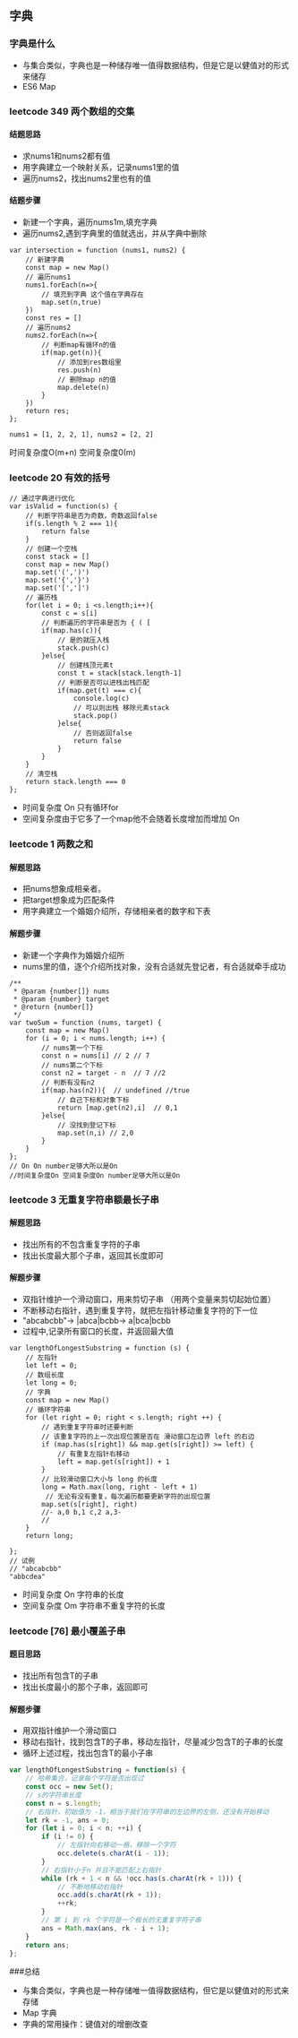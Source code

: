 ## 字典
### 字典是什么
- 与集合类似，字典也是一种储存唯一值得数据结构，但是它是以健值对的形式来储存
- ES6 Map
### leetcode 349 两个数组的交集
#### 结题思路
- 求nums1和nums2都有值
- 用字典建立一个映射关系，记录nums1里的值
- 遍历nums2，找出nums2里也有的值
#### 结题步骤
- 新建一个字典，遍历nums1m,填充字典
- 遍历nums2,遇到字典里的值就选出，并从字典中删除
```
var intersection = function (nums1, nums2) {
	// 新建字典
	const map = new Map()
	// 遍历nums1
	nums1.forEach(n=>{
		// 填充到字典 这个值在字典存在
		map.set(n,true)
	})
	const res = []
	// 遍历nums2
	nums2.forEach(n=>{
		// 判断map有循环n的值
		if(map.get(n)){
			// 添加到res数组里
			res.push(n)
			// 删除map n的值
			map.delete(n)
		}
	})
	return res;
};

nums1 = [1, 2, 2, 1], nums2 = [2, 2]
```
时间复杂度O(m+n) 空间复杂度0(m)

### leetcode 20 有效的括号

```
// 通过字典进行优化
var isValid = function(s) {
	// 判断字符串是否为奇数，奇数返回false
	if(s.length % 2 === 1){
		return false
	}
	// 创建一个空栈
	const stack = []
	const map = new Map()
	map.set('(',')')
	map.set('{','}')
	map.set('[',']')
	// 遍历栈
	for(let i = 0; i <s.length;i++){
		const c = s[i]
		// 判断遍历的字符串是否为 { ( [
		if(map.has(c)){
			// 是的就压入栈
			stack.push(c)
		}else{
			// 创建栈顶元素t
			const t = stack[stack.length-1]
			// 判断是否可以进栈出栈匹配
			if(map.get(t) === c){
				console.log(c)
				// 可以则出栈 移除元素stack
				stack.pop()
			}else{
				// 否则返回false
				return false
			}
		}
	}
	// 清空栈
	return stack.length === 0
};
```
- 时间复杂度 On 只有循环for 
- 空间复杂度由于它多了一个map他不会随着长度增加而增加  On

### leetcode 1 两数之和
#### 解题思路
- 把nums想象成相亲者。
- 把target想象成为匹配条件
- 用字典建立一个婚姻介绍所，存储相亲者的数字和下表
#### 解题步骤
- 新建一个字典作为婚姻介绍所
- nums里的值，逐个介绍所找对象，没有合适就先登记者，有合适就牵手成功

```
/**
 * @param {number[]} nums
 * @param {number} target
 * @return {number[]}
 */
var twoSum = function (nums, target) {
    const map = new Map()
    for (i = 0; i < nums.length; i++) {
        // nums第一个下标
        const n = nums[i] // 2 // 7
        // nums第二个下标 
        const n2 = target - n  // 7 //2 
        // 判断有没有n2
        if(map.has(n2)){  // undefined //true
            // 自己下标和对象下标
            return [map.get(n2),i]  // 0,1
        }else{
            // 没找到登记下标
            map.set(n,i) // 2,0
        }
    }
};
// On On number足够大所以是On
//时间复杂度On 空间复杂度On number足够大所以是On
```
### leetcode 3 无重复字符串额最长子串
#### 解题思路
- 找出所有的不包含重复字符的子串
- 找出长度最大那个子串，返回其长度即可

#### 解题步骤
- 双指针维护一个滑动窗口，用来剪切子串  （用两个变量来剪切起始位置）
- 不断移动右指针，遇到重复字符，就把左指针移动重复字符的下一位
- "abcabcbb"-> |abca|bcbb-> a|bca|bcbb 
- 过程中,记录所有窗口的长度，并返回最大值

```
var lengthOfLongestSubstring = function (s) {
	// 左指针
	let left = 0;
	// 数组长度
	let long = 0;
	// 字典
	const map = new Map()
	// 循环字符串
	for (let right = 0; right < s.length; right ++) {
		// 遇到重复字符串时还要判断  
		// 该重复字符的上一次出现位置是否在 滑动窗口左边界 left 的右边
		if (map.has(s[right]) && map.get(s[right]) >= left) {
			// 有重复左指针右移动
			left = map.get(s[right]) + 1
		}
		// 比较滑动窗口大小与 long 的长度
		long = Math.max(long, right - left + 1)
		 // 无论有没有重复，每次遍历都要更新字符的出现位置
		map.set(s[right], right)
		//- a,0 b,1 c,2 a,3-
		// 
	}
	return long;

};
// 试例
// "abcabcbb"
"abbcdea"

```
- 时间复杂度 On 字符串的长度
- 空间复杂度 Om 字符串不重复字符的长度

### leetcode [76] 最小覆盖子串
#### 题目思路
- 找出所有包含T的子串
- 找出长度最小的那个子串，返回即可
#### 解题步骤
- 用双指针维护一个滑动窗口
- 移动右指针，找到包含T的子串，移动左指针，尽量减少包含T的子串的长度
- 循环上述过程，找出包含T的最小子串

```js
var lengthOfLongestSubstring = function(s) {
    // 哈希集合，记录每个字符是否出现过
    const occ = new Set();
	// s的字符串长度
    const n = s.length;
    // 右指针，初始值为 -1，相当于我们在字符串的左边界的左侧，还没有开始移动
    let rk = -1, ans = 0;
    for (let i = 0; i < n; ++i) {
        if (i != 0) {
            // 左指针向右移动一格，移除一个字符
            occ.delete(s.charAt(i - 1));
        }
		// 右指针小于n 并且不能匹配上右指针
        while (rk + 1 < n && !occ.has(s.charAt(rk + 1))) {
            // 不断地移动右指针
            occ.add(s.charAt(rk + 1));
            ++rk;
        }
        // 第 i 到 rk 个字符是一个极长的无重复字符子串
        ans = Math.max(ans, rk - i + 1);
    }
    return ans;
};
```


###总结
- 与集合类似，字典也是一种存储唯一值得数据结构，但它是以健值对的形式来存储
- Map 字典
- 字典的常用操作：键值对的增删改查
